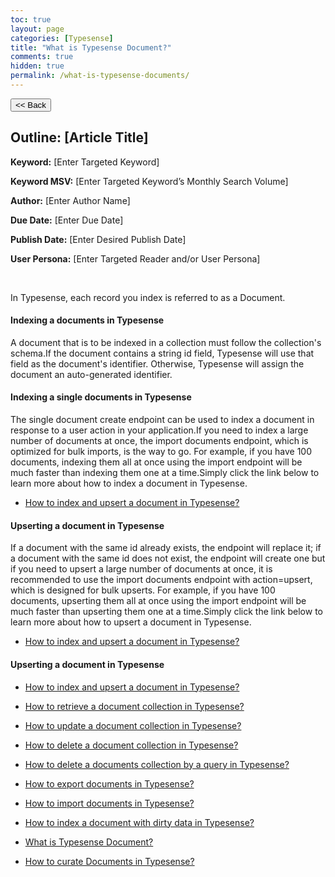 ```yaml
---
toc: true
layout: page
categories: [Typesense]
title: "What is Typesense Document?"
comments: true
hidden: true
permalink: /what-is-typesense-documents/
---
```


<button class="back-button" onclick="window.history.back()"><< Back</button>

## Outline: [Article Title]

**Keyword:** [Enter Targeted Keyword]

**Keyword MSV:** [Enter Targeted Keyword’s Monthly Search Volume]

**Author:** [Enter Author Name]

**Due Date:** [Enter Due Date]

**Publish Date:** [Enter Desired Publish Date]

**User Persona:** [Enter Targeted Reader and/or User Persona]

<br>

In Typesense, each record you index is referred to as a Document.

#### Indexing a documents in Typesense

A document that is to be indexed in a collection must follow the collection's schema.If the document contains a string id field, Typesense will use that field as the document's identifier. Otherwise, Typesense will assign the document an auto-generated identifier.

#### Indexing a single documents in Typesense

The single document create endpoint can be used to index a document in response to a user action in your application.If you need to index a large number of documents at once, the import documents endpoint, which is optimized for bulk imports, is the way to go. For example, if you have 100 documents, indexing them all at once using the import endpoint will be much faster than indexing them one at a time.Simply click the link below to learn more about how to index a document in Typesense.

- [How to index and upsert a document in Typesense?](https://aviyelverse.github.io/Aviyel-Blogs-Review/how-to-index-upsert-document-typesense/)

#### Upserting a document in Typesense

If a document with the same id already exists, the endpoint will replace it; if a document with the same id does not exist, the endpoint will create one but if you need to upsert a large number of documents at once, it is recommended to use the import documents endpoint with action=upsert, which is designed for bulk upserts. For example, if you have 100 documents, upserting them all at once using the import endpoint will be much faster than upserting them one at a time.Simply click the link below to learn more about how to upsert a document in Typesense.

- [How to index and upsert a document in Typesense?](https://aviyelverse.github.io/Aviyel-Blogs-Review/how-to-index-upsert-document-typesense/)

#### Upserting a document in Typesense

<ul>
<li><p><a href="https://aviyelverse.github.io/Aviyel-Blogs-Review/how-to-index-upsert-document-typesense/">How to index and upsert a document in Typesense?</a><p>
<li><p><a href="https://aviyelverse.github.io/Aviyel-Blogs-Review/how-to-retrieve-document-collection-typesense/">How to retrieve a document collection in Typesense?</a><p>
<li><p><a href="https://aviyelverse.github.io/Aviyel-Blogs-Review/how-to-update-document-collection-typesense/">How to update a document collection in Typesense?</a><p>
<li><p><a href="https://aviyelverse.github.io/Aviyel-Blogs-Review/how-to-delete-document-collection-typesense/">How to delete a document collection in Typesense?</a><p>
<li><p><a href="https://aviyelverse.github.io/Aviyel-Blogs-Review/how-to-delete-document-collection-query-typesense/">How to delete a documents collection by a query in Typesense?</a><p>
<li><p><a href="https://aviyelverse.github.io/Aviyel-Blogs-Review/how-to-export-documents-typesense/">How to export documents in Typesense?</a><p>
<li><p><a href="https://aviyelverse.github.io/Aviyel-Blogs-Review/how-to-import-documents-typesense/">How to import documents in Typesense?</a><p>
<li><p><a href="https://aviyelverse.github.io/Aviyel-Blogs-Review/how-to-index-dirty-data-typesense/">How to index a document with dirty data in Typesense?</a><p>
<li><p><a href="https://aviyelverse.github.io/Aviyel-Blogs-Review/what-is-typesense-documents/">What is Typesense Document?</a><p>
<li><p><a href="https://aviyelverse.github.io/Aviyel-Blogs-Review/how-to-curate-document-typesense/">How to curate Documents in Typesense?</a><p>
